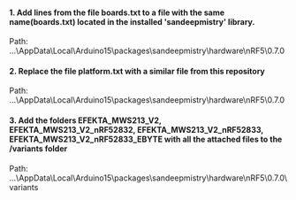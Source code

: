 #### 1. Add lines from the file boards.txt to a file with the same name(boards.txt) located in the installed 'sandeepmistry' library. 

Path: ...\AppData\Local\Arduino15\packages\sandeepmistry\hardware\nRF5\0.7.0

#### 2. Replace the file platform.txt with a similar file from this repository 

Path: ...\AppData\Local\Arduino15\packages\sandeepmistry\hardware\nRF5\0.7.0

#### 3. Add the folders EFEKTA_MWS213_V2, EFEKTA_MWS213_V2_nRF52832, EFEKTA_MWS213_V2_nRF52833, EFEKTA_MWS213_V2_nRF52833_EBYTE with all the attached files to the /variants folder

Path: ...\AppData\Local\Arduino15\packages\sandeepmistry\hardware\nRF5\0.7.0\variants
